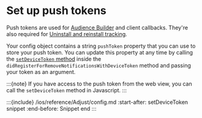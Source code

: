 # Set up push tokens

Push tokens are used for [Audience Builder](hc:audience-builder) and client callbacks. They're also required for [Uninstall and reinstall tracking](hc:uninstalls-reinstalls).

Your config object contains a string `pushToken` property that you can use to store your push token. You can update this property at any time by calling the [`setDeviceToken` method](#ios-setdevicetoken-invocation) inside the `didRegisterForRemoveNotificationsWithDeviceToken` method and passing your token as an argument.

:::{note}
If you have access to the push token from the web view, you can call the `setDeviceToken` method in Javascript.
:::

:::{include} /ios/reference/Adjust/config.md
:start-after: setDeviceToken snippet
:end-before: Snippet end
:::
